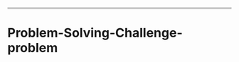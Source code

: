 ----------------------------------------------------------------------------
# Problem-Solving-Challenge-problem
